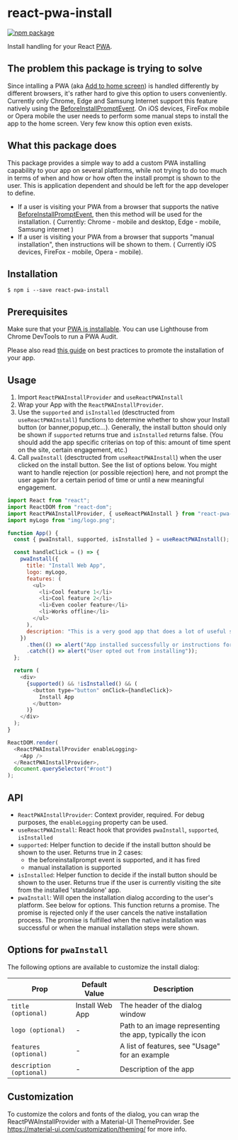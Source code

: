 # react-pwa-install

[![npm package][npm-badge]][npm]

Install handling for your React [PWA].

## The problem this package is trying to solve

Since intalling a PWA (aka [Add to home screen]) is handled differently by different browsers, it's rather hard to give this option to users conveniently. Currently only Chrome, Edge and Samsung Internet support this feature natively using the [BeforeInstallPromptEvent]. On iOS devices, FireFox mobile or Opera mobile the user needs to perform some manual steps to install the app to the home screen. Very few know this option even exists.

## What this package does

This package provides a simple way to add a custom PWA installing capability to your app on several platforms, while not trying to do too much in terms of when and how or how often the install prompt is shown to the user. This is application dependent and should be left for the app developer to define.

- If a user is visiting your PWA from a browser that supports the native [BeforeInstallPromptEvent], then this method will be used for the installation. ( Currently: Chrome - mobile and desktop, Edge - mobile, Samsung internet )
- If a user is visiting your PWA from a browser that supports "manual installation", then instructions will be shown to them. ( Currently iOS devices, FireFox - mobile, Opera - mobile).

## Installation

```shell
$ npm i --save react-pwa-install
```

## Prerequisites

Make sure that your [PWA is installable]. You can use Lighthouse from Chrome DevTools to run a PWA Audit.

Please also read [this guide] on best practices to promote the installation of your app.

## Usage

1. Import `ReactPWAInstallProvider` and `useReactPWAInstall`
2. Wrap your App with the `ReactPWAInstallProvider`.
3. Use the `supported` and `isInstalled` (desctructed from `useReactPWAInstall`) functions to determine whether to show your Install button (or banner,popup,etc...). Generally, the install button should only be shown if `supported` returns true and `isInstalled` returns false. (You should add the app specific criterias on top of this: amount of time spent on the site, certain engagement, etc.)
4. Call `pwaInstall` (desctructed from `useReactPWAInstall`) when the user clicked on the install button. See the list of options below. You might want to handle rejection (or possible rejection) here, and not prompt the user again for a certain period of time or until a new meaningful engagement.

```javascript
import React from "react";
import ReactDOM from "react-dom";
import ReactPWAInstallProvider, { useReactPWAInstall } from "react-pwa-install";
import myLogo from "img/logo.png";

function App() {
  const { pwaInstall, supported, isInstalled } = useReactPWAInstall();

  const handleClick = () => {
    pwaInstall({
      title: "Install Web App",
      logo: myLogo,
      features: (
        <ul>
          <li>Cool feature 1</li>
          <li>Cool feature 2</li>
          <li>Even cooler feature</li>
          <li>Works offline</li>
        </ul>
      ),
      description: "This is a very good app that does a lot of useful stuff. ",
    })
      .then(() => alert("App installed successfully or instructions for install shown"))
      .catch(() => alert("User opted out from installing"));
  };

  return (
    <div>
      {supported() && !isInstalled() && (
        <button type="button" onClick={handleClick}>
          Install App
        </button>
      )}
    </div>
  );
}

ReactDOM.render(
  <ReactPWAInstallProvider enableLogging>
    <App />
  </ReactPWAInstallProvider>,
  document.querySelector("#root")
);
```

## API

- `ReactPWAInstallProvider`: Context provider, required. For debug purposes, the `enableLogging` property can be used.
- `useReactPWAInstall`: React hook that provides `pwaInstall`, `supported`, `isInstalled`
- `supported`: Helper function to decide if the install button should be shown to the user. Returns true in 2 cases:
  - the beforeinstallprompt event is supported, and it has fired
  - manual installation is supported
- `isInstalled`: Helper function to decide if the install button should be shown to the user. Returns true if the user is currently visiting the site from the installed 'standalone' app.
- `pwaInstall`: Will open the installation dialog according to the user's platform. See below for options. This function returns a promise. The promise is rejected only if the user cancels the native installation process. The promise is fulfilled when the native installation was successful or when the manual installation steps were shown.

## Options for `pwaInstall`

The following options are available to customize the install dialog:

| Prop                     | Default Value   | Description                                               |
| ------------------------ | --------------- | --------------------------------------------------------- |
| `title (optional)`       | Install Web App | The header of the dialog window                           |
| `logo (optional)`        | -               | Path to an image representing the app, typically the icon |
| `features (optional)`    | -               | A list of features, see "Usage" for an example            |
| `description (optional)` | -               | Description of the app                                    |

## Customization

To customize the colors and fonts of the dialog, you can wrap the ReactPWAInstallProvider with a Material-UI ThemeProvider.
See https://material-ui.com/customization/theming/ for more info.

[npm-badge]: https://img.shields.io/npm/v/npm-package.png?style=flat-square
[npm]: https://www.npmjs.org/package/npm-package
[pwa]: https://developer.mozilla.org/en-US/docs/Web/Progressive_web_apps
[add to home screen]: https://developer.mozilla.org/en-US/docs/Web/Progressive_web_apps/Add_to_home_screen
[beforeinstallpromptevent]: https://developer.mozilla.org/en-US/docs/Web/API/BeforeInstallPromptEvent
[this guide]: https://web.dev/promote-install/
[pwa is installable]: https://web.dev/install-criteria/
